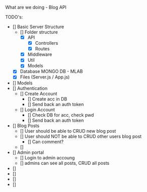 What are we doing - Blog API 

TODO's:

* [] Basic Server Structure
    * [] Folder structure 
        * [x] API
            * [x] Controllers
            * [x] Routes
        * [x] Middleware
        * [x] Util
        * [x] Models
    * [X] Database
        MONGO DB - MLAB
    * [X] Files (Server.js / App.js)
* [] Models
* [] Authentication 
    * [] Create Account
        * [] Create acc in DB
        * [] Send back an auth token
    * [] Login Account
        * [] Check DB for acc, check pwd
        * [] Send back an auth token
* [] Blog Posts
    * [] User should be able to CRUD new blog post
    * [] User should NOT be able to CRUD other users blog post
        * [] Can comment? 
    * [] 
* [] Admin portal
    * [] Login to admin accoung
    * [] admins can see all posts, CRUD all posts
* [] 
* [] 
* [] 
* [] 

